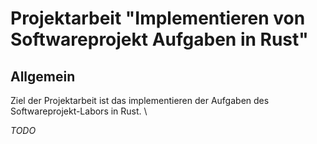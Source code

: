 # Projektarbeit "Implementieren von Softwareprojekt Aufgaben in Rust"

## Allgemein
Ziel der Projektarbeit ist das implementieren der Aufgaben des Softwareprojekt-Labors in Rust. \

*TODO*